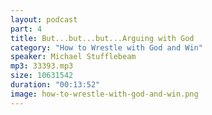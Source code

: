```yaml
---
layout: podcast
part: 4
title: But...but...but...Arguing with God
category: "How to Wrestle with God and Win"
speaker: Michael Stufflebeam
mp3: 33393.mp3
size: 10631542
duration: "00:13:52"
image: how-to-wrestle-with-god-and-win.png
---
```


